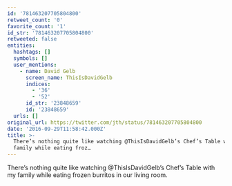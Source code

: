 ```yaml
---
id: '781463207705804800'
retweet_count: '0'
favorite_count: '1'
id_str: '781463207705804800'
retweeted: false
entities:
  hashtags: []
  symbols: []
  user_mentions:
    - name: David Gelb
      screen_name: ThisIsDavidGelb
      indices:
        - '36'
        - '52'
      id_str: '23848659'
      id: '23848659'
  urls: []
original_url: https://twitter.com/jth/status/781463207705804800
date: '2016-09-29T11:58:42.000Z'
title: >-
  There’s nothing quite like watching @ThisIsDavidGelb’s Chef’s Table with my
  family while eating froz…
---
```


There’s nothing quite like watching @ThisIsDavidGelb’s Chef’s Table with my family while eating frozen burritos in our living room.